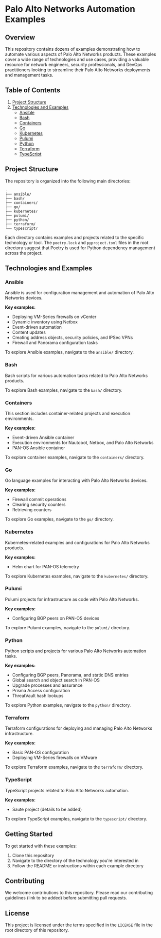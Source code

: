 # Palo Alto Networks Automation Examples

## Overview

This repository contains dozens of examples demonstrating how to automate various aspects of Palo Alto Networks products. These examples cover a wide range of technologies and use cases, providing a valuable resource for network engineers, security professionals, and DevOps practitioners looking to streamline their Palo Alto Networks deployments and management tasks.

## Table of Contents

1. [Project Structure](#project-structure)
2. [Technologies and Examples](#technologies-and-examples)
   - [Ansible](#ansible)
   - [Bash](#bash)
   - [Containers](#containers)
   - [Go](#go)
   - [Kubernetes](#kubernetes)
   - [Pulumi](#pulumi)
   - [Python](#python)
   - [Terraform](#terraform)
   - [TypeScript](#typescript)

## Project Structure

The repository is organized into the following main directories:

```
.
├── ansible/
├── bash/
├── containers/
├── go/
├── kubernetes/
├── pulumi/
├── python/
├── terraform/
└── typescript/
```

Each directory contains examples and projects related to the specific technology or tool. The `poetry.lock` and `pyproject.toml` files in the root directory suggest that Poetry is used for Python dependency management across the project.

## Technologies and Examples

### Ansible

Ansible is used for configuration management and automation of Palo Alto Networks devices.

**Key examples:**
- Deploying VM-Series firewalls on vCenter
- Dynamic inventory using Netbox
- Event-driven automation
- Content updates
- Creating address objects, security policies, and IPSec VPNs
- Firewall and Panorama configuration tasks

To explore Ansible examples, navigate to the `ansible/` directory.

### Bash

Bash scripts for various automation tasks related to Palo Alto Networks products.

To explore Bash examples, navigate to the `bash/` directory.

### Containers

This section includes container-related projects and execution environments.

**Key examples:**
- Event-driven Ansible container
- Execution environments for Nautobot, Netbox, and Palo Alto Networks
- PAN-OS Ansible container

To explore container examples, navigate to the `containers/` directory.

### Go

Go language examples for interacting with Palo Alto Networks devices.

**Key examples:**
- Firewall commit operations
- Clearing security counters
- Retrieving counters

To explore Go examples, navigate to the `go/` directory.

### Kubernetes

Kubernetes-related examples and configurations for Palo Alto Networks products.

**Key examples:**
- Helm chart for PAN-OS telemetry

To explore Kubernetes examples, navigate to the `kubernetes/` directory.

### Pulumi

Pulumi projects for infrastructure as code with Palo Alto Networks.

**Key examples:**
- Configuring BGP peers on PAN-OS devices

To explore Pulumi examples, navigate to the `pulumi/` directory.

### Python

Python scripts and projects for various Palo Alto Networks automation tasks.

**Key examples:**
- Configuring BGP peers, Panorama, and static DNS entries
- Global search and object search in PAN-OS
- Upgrade processes and assurance
- Prisma Access configuration
- ThreatVault hash lookups

To explore Python examples, navigate to the `python/` directory.

### Terraform

Terraform configurations for deploying and managing Palo Alto Networks infrastructure.

**Key examples:**
- Basic PAN-OS configuration
- Deploying VM-Series firewalls on VMware

To explore Terraform examples, navigate to the `terraform/` directory.

### TypeScript

TypeScript projects related to Palo Alto Networks automation.

**Key examples:**
- Saute project (details to be added)

To explore TypeScript examples, navigate to the `typescript/` directory.

## Getting Started

To get started with these examples:

1. Clone this repository
2. Navigate to the directory of the technology you're interested in
3. Follow the README or instructions within each example directory

## Contributing

We welcome contributions to this repository. Please read our contributing guidelines (link to be added) before submitting pull requests.

## License

This project is licensed under the terms specified in the `LICENSE` file in the root directory of this repository.
